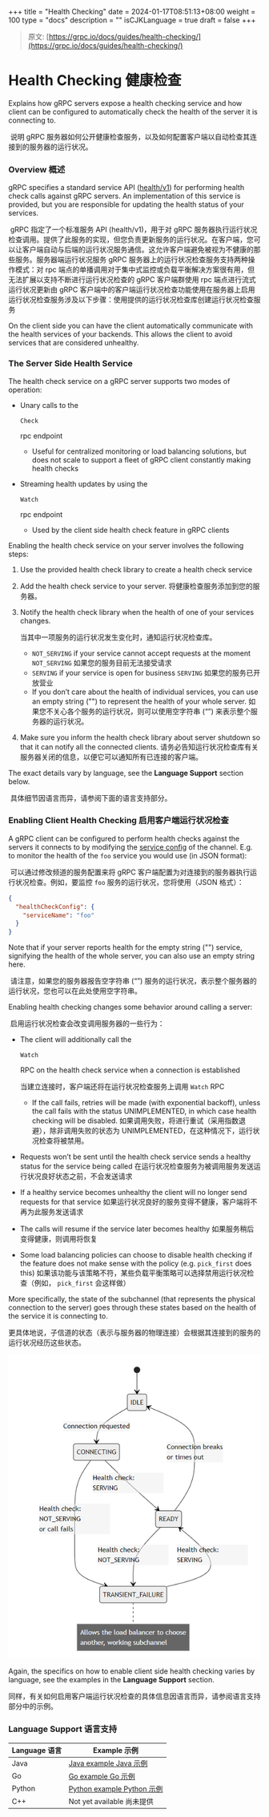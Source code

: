 +++
title = "Health Checking"
date = 2024-01-17T08:51:13+08:00
weight = 100
type = "docs"
description = ""
isCJKLanguage = true
draft = false
+++

> 原文: [https://grpc.io/docs/guides/health-checking/](https://grpc.io/docs/guides/health-checking/)

# Health Checking 健康检查

Explains how gRPC servers expose a health checking service and how client can be configured to automatically check the health of the server it is connecting to.

​	说明 gRPC 服务器如何公开健康检查服务，以及如何配置客户端以自动检查其连接到的服务器的运行状况。



### Overview 概述

gRPC specifies a standard service API ([health/v1](https://github.com/grpc/grpc-proto/blob/master/grpc/health/v1/health.proto)) for performing health check calls against gRPC servers. An implementation of this service is provided, but you are responsible for updating the health status of your services.

​	gRPC 指定了一个标准服务 API (health/v1)，用于对 gRPC 服务器执行运行状况检查调用。提供了此服务的实现，但您负责更新服务的运行状况。在客户端，您可以让客户端自动与后端的运行状况服务通信。这允许客户端避免被视为不健康的那些服务。服务器端运行状况服务 gRPC 服务器上的运行状况检查服务支持两种操作模式：对 rpc 端点的单播调用对于集中式监控或负载平衡解决方案很有用，但无法扩展以支持不断进行运行状况检查的 gRPC 客户端群使用 rpc 端点进行流式运行状况更新由 gRPC 客户端中的客户端运行状况检查功能使用在服务器上启用运行状况检查服务涉及以下步骤：使用提供的运行状况检查库创建运行状况检查服务

On the client side you can have the client automatically communicate with the health services of your backends. This allows the client to avoid services that are considered unhealthy.

### The Server Side Health Service

The health check service on a gRPC server supports two modes of operation:

- Unary calls to the

   

  ```
  Check
  ```

   

  rpc endpoint

  - Useful for centralized monitoring or load balancing solutions, but does not scale to support a fleet of gRPC client constantly making health checks

- Streaming health updates by using the

   

  ```
  Watch
  ```

   

  rpc endpoint

  - Used by the client side health check feature in gRPC clients

Enabling the health check service on your server involves the following steps:

1. Use the provided health check library to create a health check service

2. Add the health check service to your server.
   将健康检查服务添加到您的服务器。

3. Notify the health check library when the health of one of your services changes.

   
   当其中一项服务的运行状况发生变化时，通知运行状况检查库。

   - `NOT_SERVING` if your service cannot accept requests at the moment
     `NOT_SERVING` 如果您的服务目前无法接受请求
   - `SERVING` if your service is open for business
     `SERVING` 如果您的服务已开放营业
   - If you don’t care about the health of individual services, you can use an empty string ("") to represent the health of your whole server.
     如果您不关心各个服务的运行状况，则可以使用空字符串 (“”) 来表示整个服务器的运行状况。

4. Make sure you inform the health check library about server shutdown so that it can notify all the connected clients.
   请务必告知运行状况检查库有关服务器关闭的信息，以便它可以通知所有已连接的客户端。

The exact details vary by language, see the **Language Support** section below.

​	具体细节因语言而异，请参阅下面的语言支持部分。

### Enabling Client Health Checking 启用客户端运行状况检查

A gRPC client can be configured to perform health checks against the servers it connects to by modifying the [service config](https://github.com/grpc/grpc/blob/master/doc/service_config.md) of the channel. E.g. to monitor the health of the `foo` service you would use (in JSON format):

​	可以通过修改频道的服务配置来将 gRPC 客户端配置为对连接到的服务器执行运行状况检查。例如，要监控 `foo` 服务的运行状况，您将使用（JSON 格式）：

```json
{
  "healthCheckConfig": {
    "serviceName": "foo"
  }
}
```

Note that if your server reports health for the empty string ("") service, signifying the health of the whole server, you can also use an empty string here.

​	请注意，如果您的服务器报告空字符串 (“”) 服务的运行状况，表示整个服务器的运行状况，您也可以在此处使用空字符串。

Enabling health checking changes some behavior around calling a server:

​	启用运行状况检查会改变调用服务器的一些行为：

- The client will additionally call the

   

  ```
  Watch
  ```

   

  RPC on the health check service when a connection is established

  
  当建立连接时，客户端还将在运行状况检查服务上调用 `Watch` RPC

  - If the call fails, retries will be made (with exponential backoff), unless the call fails with the status UNIMPLEMENTED, in which case health checking will be disabled.
    如果调用失败，将进行重试（采用指数退避），除非调用失败的状态为 UNIMPLEMENTED，在这种情况下，运行状况检查将被禁用。

- Requests won’t be sent until the health check service sends a healthy status for the service being called
  在运行状况检查服务为被调用服务发送运行状况良好状态之前，不会发送请求

- If a healthy service becomes unhealthy the client will no longer send requests for that service
  如果运行状况良好的服务变得不健康，客户端将不再为此服务发送请求

- The calls will resume if the service later becomes healthy
  如果服务稍后变得健康，则调用将恢复

- Some load balancing policies can choose to disable health checking if the feature does not make sense with the policy (e.g. `pick_first` does this)
  如果该功能与该策略不符，某些负载平衡策略可以选择禁用运行状况检查（例如， `pick_first` 会这样做）

More specifically, the state of the subchannel (that represents the physical connection to the server) goes through these states based on the health of the service it is connecting to.

​	更具体地说，子信道的状态（表示与服务器的物理连接）会根据其连接到的服务的运行状况经历这些状态。

![image-20240117094905190](./HealthChecking_img/image-20240117094905190.png)

Again, the specifics on how to enable client side health checking varies by language, see the examples in the **Language Support** section.

​	同样，有关如何启用客户端运行状况检查的具体信息因语言而异，请参阅语言支持部分中的示例。

### Language Support 语言支持

| Language 语言 | Example 示例                                                 |
| ------------- | ------------------------------------------------------------ |
| Java          | [Java example Java 示例](https://github.com/grpc/grpc-java/tree/master/examples/src/main/java/io/grpc/examples/healthservice) |
| Go            | [Go example Go 示例](https://github.com/grpc/grpc-go/tree/master/examples/features/health) |
| Python        | [Python example Python 示例](https://github.com/grpc/grpc/tree/master/examples/python/health_checking) |
| C++           | Not yet available 尚未提供                                   |
